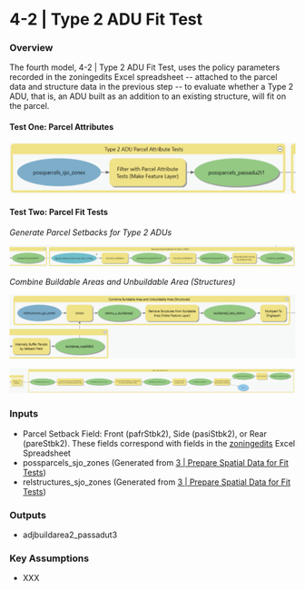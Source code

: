 # 4-2 | Type 2 ADU Fit Test

### Overview

The fourth model, 4-2 | Type 2 ADU Fit Test, uses the policy parameters recorded in the zoningedits Excel spreadsheet -- attached to the parcel data and structure data in the previous step -- to evaluate whether a Type 2 ADU, that is, an ADU built as an addition to an existing structure, will fit on the parcel.

#### Test One: Parcel Attributes

![Screenshot of Model 4, Group 1: Type 2 ADU Parcel Attribute Tests. Click to expand.](../.gitbook/assets/4-1a.png)

#### Test Two: Parcel Fit Tests

_Generate Parcel Setbacks for Type 2 ADUs_

![](../.gitbook/assets/4b.png)

_Combine Buildable Areas and Unbuildable Area (Structures)_

![](<../.gitbook/assets/4c (1).png>)



![](../.gitbook/assets/4d.png)



### Inputs

* Parcel Setback Field: Front (pafrStbk2), Side (pasiStbk2), or Rear (pareStbk2). These fields correspond with fields in the [zoningedits](../analysis-preparation/tabular-inputs/) Excel Spreadsheet
* possparcels\_sjo\_zones (Generated from [3 | Prepare Spatial Data for Fit Tests](3-or-prepare-spatial-data-for-fit-tests.md))
* relstructures\_sjo\_zones (Generated from [3 | Prepare Spatial Data for Fit Tests](3-or-prepare-spatial-data-for-fit-tests.md))

### Outputs

* adjbuildarea2\_passadut3

### Key Assumptions

* XXX

